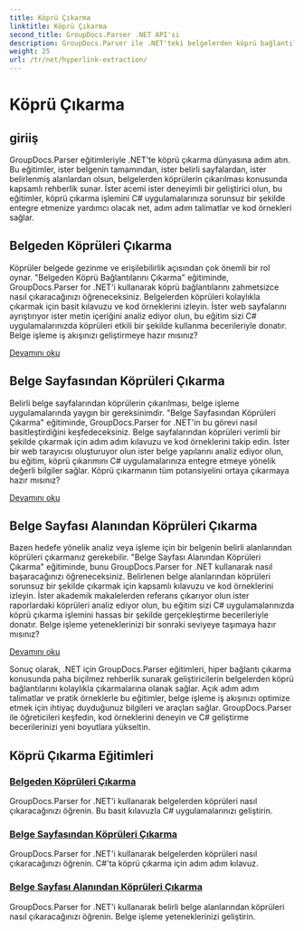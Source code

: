 ```yaml
---
title: Köprü Çıkarma
linktitle: Köprü Çıkarma
second_title: GroupDocs.Parser .NET API'si
description: GroupDocs.Parser ile .NET'teki belgelerden köprü bağlantılarını zahmetsizce çıkarın. Köprü çıkarmaya yönelik adım adım kılavuzlarla C# uygulamalarınızı geliştirin.
weight: 25
url: /tr/net/hyperlink-extraction/
---
```


# Köprü Çıkarma

## giriiş

GroupDocs.Parser eğitimleriyle .NET'te köprü çıkarma dünyasına adım atın. Bu eğitimler, ister belgenin tamamından, ister belirli sayfalardan, ister belirlenmiş alanlardan olsun, belgelerden köprülerin çıkarılması konusunda kapsamlı rehberlik sunar. İster acemi ister deneyimli bir geliştirici olun, bu eğitimler, köprü çıkarma işlemini C# uygulamalarınıza sorunsuz bir şekilde entegre etmenize yardımcı olacak net, adım adım talimatlar ve kod örnekleri sağlar.

## Belgeden Köprüleri Çıkarma

Köprüler belgede gezinme ve erişilebilirlik açısından çok önemli bir rol oynar. "Belgeden Köprü Bağlantılarını Çıkarma" eğitiminde, GroupDocs.Parser for .NET'i kullanarak köprü bağlantılarını zahmetsizce nasıl çıkaracağınızı öğreneceksiniz. Belgelerden köprüleri kolaylıkla çıkarmak için basit kılavuzu ve kod örneklerini izleyin. İster web sayfalarını ayrıştırıyor ister metin içeriğini analiz ediyor olun, bu eğitim sizi C# uygulamalarınızda köprüleri etkili bir şekilde kullanma becerileriyle donatır. Belge işleme iş akışınızı geliştirmeye hazır mısınız?

[Devamını oku](./extract-hyperlinks-from-document/)

## Belge Sayfasından Köprüleri Çıkarma

Belirli belge sayfalarından köprülerin çıkarılması, belge işleme uygulamalarında yaygın bir gereksinimdir. "Belge Sayfasından Köprüleri Çıkarma" eğitiminde, GroupDocs.Parser for .NET'in bu görevi nasıl basitleştirdiğini keşfedeceksiniz. Belge sayfalarından köprüleri verimli bir şekilde çıkarmak için adım adım kılavuzu ve kod örneklerini takip edin. İster bir web tarayıcısı oluşturuyor olun ister belge yapılarını analiz ediyor olun, bu eğitim, köprü çıkarımını C# uygulamalarınıza entegre etmeye yönelik değerli bilgiler sağlar. Köprü çıkarmanın tüm potansiyelini ortaya çıkarmaya hazır mısınız?

[Devamını oku](./extract-hyperlinks-from-document-page/)

## Belge Sayfası Alanından Köprüleri Çıkarma

Bazen hedefe yönelik analiz veya işleme için bir belgenin belirli alanlarından köprüleri çıkarmanız gerekebilir. "Belge Sayfası Alanından Köprüleri Çıkarma" eğitiminde, bunu GroupDocs.Parser for .NET kullanarak nasıl başaracağınızı öğreneceksiniz. Belirlenen belge alanlarından köprüleri sorunsuz bir şekilde çıkarmak için kapsamlı kılavuzu ve kod örneklerini izleyin. İster akademik makalelerden referans çıkarıyor olun ister raporlardaki köprüleri analiz ediyor olun, bu eğitim sizi C# uygulamalarınızda köprü çıkarma işlemini hassas bir şekilde gerçekleştirme becerileriyle donatır. Belge işleme yeteneklerinizi bir sonraki seviyeye taşımaya hazır mısınız?

[Devamını oku](./extract-hyperlinks-from-document-page-area/)

Sonuç olarak, .NET için GroupDocs.Parser eğitimleri, hiper bağlantı çıkarma konusunda paha biçilmez rehberlik sunarak geliştiricilerin belgelerden köprü bağlantılarını kolaylıkla çıkarmalarına olanak sağlar. Açık adım adım talimatlar ve pratik örneklerle bu eğitimler, belge işleme iş akışınızı optimize etmek için ihtiyaç duyduğunuz bilgileri ve araçları sağlar. GroupDocs.Parser ile öğreticileri keşfedin, kod örneklerini deneyin ve C# geliştirme becerilerinizi yeni boyutlara yükseltin.
## Köprü Çıkarma Eğitimleri
### [Belgeden Köprüleri Çıkarma](./extract-hyperlinks-from-document/)
GroupDocs.Parser for .NET'i kullanarak belgelerden köprüleri nasıl çıkaracağınızı öğrenin. Bu basit kılavuzla C# uygulamalarınızı geliştirin.
### [Belge Sayfasından Köprüleri Çıkarma](./extract-hyperlinks-from-document-page/)
GroupDocs.Parser for .NET'i kullanarak belgelerden köprüleri nasıl çıkaracağınızı öğrenin. C#'ta köprü çıkarma için adım adım kılavuz.
### [Belge Sayfası Alanından Köprüleri Çıkarma](./extract-hyperlinks-from-document-page-area/)
GroupDocs.Parser for .NET'i kullanarak belirli belge alanlarından köprüleri nasıl çıkaracağınızı öğrenin. Belge işleme yeteneklerinizi geliştirin.